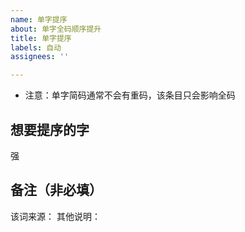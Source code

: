 ```yaml
---
name: 单字提序
about: 单字全码顺序提升
title: 单字提序
labels: 自动
assignees: ''

---
```


* 注意：单字简码通常不会有重码，该条目只会影响全码

## 想要提序的字
强

## 备注（非必填）
该词来源：
其他说明：